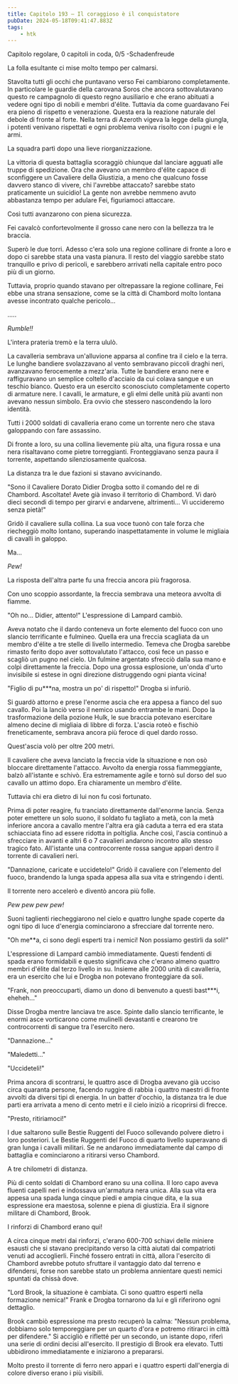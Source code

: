 ```yaml
---
title: Capitolo 193 – Il coraggioso è il conquistatore
pubDate: 2024-05-18T09:41:47.883Z
tags:
    - htk
---
```


Capitolo regolare,
0 capitoli in coda, 0/5
-Schadenfreude

La folla esultante ci mise molto tempo per calmarsi.

Stavolta tutti gli occhi che puntavano verso Fei cambiarono completamente. In particolare le guardie della carovana Soros che ancora sottovalutavano questo re campagnolo di questo regno ausiliario e che erano abituati a vedere ogni tipo di nobili e membri d'élite.
Tuttavia da come guardavano Fei era pieno di rispetto e venerazione. Questa era la reazione naturale del debole di fronte al forte. Nella terra di Azeroth vigeva la legge della giungla, i potenti venivano rispettati e ogni problema veniva risolto con i pugni e le armi.

La squadra partì dopo una lieve riorganizzazione.

La vittoria di questa battaglia scoraggiò chiunque dal lanciare agguati alle truppe di spedizione. Ora che avevano un membro d'élite capace di sconfiggere un Cavaliere della Giustizia, a meno che qualcuno fosse davvero stanco di vivere, chi l'avrebbe attaccato? sarebbe stato praticamente un suicidio! La gente non avrebbe nemmeno avuto abbastanza tempo per adulare Fei, figuriamoci attaccare.

Così tutti avanzarono con piena sicurezza.

Fei cavalcò confortevolmente il grosso cane nero con la bellezza tra le braccia.

Superò le due torri. Adesso c'era solo una regione collinare di fronte a loro e dopo ci sarebbe stata una vasta pianura. Il resto del viaggio sarebbe stato tranquillo e privo di pericoli, e sarebbero arrivati nella capitale entro poco più di un giorno.

Tuttavia, proprio quando stavano per oltrepassare la regione collinare, Fei ebbe una strana sensazione, come se la città di Chambord molto lontana avesse incontrato qualche pericolo...

.....

<em>Rumble!!</em>

L'intera prateria tremò e la terra ululò.

La cavalleria sembrava un'alluvione apparsa al confine tra il cielo e la terra. Le lunghe bandiere svolazzavano al vento sembravano piccoli draghi neri, avanzavano ferocemente a mezz'aria.
Tutte le bandiere erano nere e raffiguravano un semplice coltello d'acciaio da cui colava sangue e un teschio bianco. Questo era un esercito sconosciuto completamente coperto di armature nere. I cavalli, le armature, e gli elmi delle unità più avanti non avevano nessun simbolo. Era ovvio che stessero nascondendo la loro identità.

Tutti i 2000 soldati di cavalleria erano come un torrente nero che stava galoppando con fare assassino.

Di fronte a loro, su una collina lievemente più alta, una figura rossa e una nera risaltavano come pietre torreggianti. Fronteggiavano senza paura il torrente, aspettando silenziosamente qualcosa.

La distanza tra le due fazioni si stavano avvicinando.

"Sono il Cavaliere Dorato Didier Drogba sotto il comando del re di Chambord. Ascoltate! Avete già invaso il territorio di Chambord. Vi darò dieci secondi di tempo per girarvi e andarvene, altrimenti... Vi uccideremo senza pietà!"

Gridò il cavaliere sulla collina. La sua voce tuonò con tale forza che riecheggiò molto lontano, superando inaspettatamente in volume le migliaia di cavalli in galoppo.

Ma...

<em>Pew!</em>

La risposta dell'altra parte fu una freccia ancora più fragorosa.

Con uno scoppio assordante, la freccia sembrava una meteora avvolta di fiamme.

"Oh no... Didier, attento!" L'espressione di Lampard cambiò.

Aveva notato che il dardo conteneva un forte elemento del fuoco con uno slancio terrificante e fulmineo. Quella era una freccia scagliata da un membro d'élite a tre stelle di livello intermedio. Temeva che Drogba sarebbe rimasto ferito dopo aver sottovalutato l'attacco, così fece un passo e scagliò un pugno nel cielo. Un fulmine argentato sfrecciò dalla sua mano e colpì direttamente la freccia. Dopo una grossa esplosione, un'onda d'urto invisibile si estese in ogni direzione distruggendo ogni pianta vicina!

"Figlio di pu***na, mostra un po' di rispetto!" Drogba si infuriò.

Si guardò attorno e prese l'enorme ascia che era appesa a fianco del suo cavallo. Poi la lanciò verso il nemico usando entrambe le mani. Dopo la trasformazione della pozione Hulk, le sue braccia potevano esercitare almeno decine di migliaia di libbre di forza. L'ascia roteò e fischiò freneticamente, sembrava ancora più feroce di quel dardo rosso.

Quest'ascia volò per oltre 200 metri.

Il cavaliere che aveva lanciato la freccia vide la situazione e non osò bloccare direttamente l'attacco. Avvolto da energia rossa fiammeggiante, balzò all'istante e schivò. Era estremamente agile e tornò sul dorso del suo cavallo un attimo dopo. Era chiaramente un membro d'élite.

Tuttavia chi era dietro di lui non fu così fortunato.

Prima di poter reagire, fu tranciato direttamente dall'enorme lancia. Senza poter emettere un solo suono, il soldato fu tagliato a metà, con la metà inferiore ancora a cavallo mentre l'altra era già caduta a terra ed era stata schiacciata fino ad essere ridotta in poltiglia. Anche così, l'ascia continuò a sfrecciare in avanti e altri 6 o 7 cavalieri andarono incontro allo stesso tragico fato. All'istante una controcorrente rossa sangue apparì dentro il torrente di cavalieri neri.

"Dannazione, caricate e uccidetelo!" Gridò il cavaliere con l'elemento del fuoco, brandendo la lunga spada appesa alla sua vita e stringendo i denti.

Il torrente nero accelerò e diventò ancora più folle.

<em>Pew pew pew pew!</em>

Suoni taglienti riecheggiarono nel cielo e quattro lunghe spade coperte da ogni tipo di luce d'energia cominciarono a sfrecciare dal torrente nero.

"Oh me**a, ci sono degli esperti tra i nemici! Non possiamo gestirli da soli!"

L'espressione di Lampard cambiò immediatamente. Questi fendenti  di spada erano formidabili e questo significava che c'erano almeno quattro membri d'élite dal terzo livello in su. Insieme alle 2000 unità di cavalleria, era un esercito che lui e Drogba non potevano fronteggiare da soli.

"Frank, non preoccuparti, diamo un dono di benvenuto a questi bast***i, eheheh..."

Disse Drogba mentre lanciava tre asce. Spinte dallo slancio terrificante, le enormi asce vorticarono come mulinelli devastanti e crearono tre controcorrenti di sangue tra l'esercito nero.

"Dannazione..."

"Maledetti..."

"Uccideteli!"

Prima ancora di scontrarsi, le quattro asce di Drogba avevano già ucciso circa quaranta persone, facendo ruggire di rabbia i quattro maestri di fronte avvolti da diversi tipi di energia. In un batter d'occhio, la distanza tra le due parti era arrivata a meno di cento metri e il cielo iniziò a ricoprirsi di frecce.

"Presto, ritiriamoci!"

I due saltarono sulle Bestie Ruggenti del Fuoco sollevando polvere dietro i loro posteriori. Le Bestie Ruggenti del Fuoco di quarto livello superavano di gran lunga i cavalli militari. Se ne andarono immediatamente dal campo di battaglia e cominciarono a ritirarsi verso Chambord.

A tre chilometri di distanza.

Più di cento soldati di Chambord erano su una collina. Il loro capo aveva fluenti capelli neri e indossava un'armatura nera unica. Alla sua vita era appesa una spada lunga cinque piedi e ampia cinque dita, e la sua espressione era maestosa, solenne e piena di giustizia. Era il signore militare di Chambord, Brook.

I rinforzi di Chambord erano qui!

A circa cinque metri dai rinforzi, c'erano 600-700 schiavi delle miniere esausti che si stavano precipitando verso la città aiutati dai compatrioti venuti ad accoglierli. Finché fossero entrati in città, allora l'esercito di Chambord avrebbe potuto sfruttare il vantaggio dato dal terreno e difendersi, forse non sarebbe stato un problema annientare questi nemici spuntati da chissà dove.

"Lord Brook, la situazione è cambiata. Ci sono quattro esperti nella formazione nemica!" Frank e Drogba tornarono da lui e gli riferirono ogni dettaglio.

Brook cambiò espressione ma presto recuperò la calma: "Nessun problema, dobbiamo solo temporeggiare per un quarto d'ora e potremo ritirarci in città per difendere." Si accigliò e rifletté per un secondo, un istante dopo, riferì una serie di ordini decisi all'esercito. Il prestigio di Brook era elevato. Tutti ubbidirono immediatamente e iniziarono a prepararsi.

Molto presto il torrente di ferro nero apparì e i quattro esperti dall'energia di colore diverso erano i più visibili.



